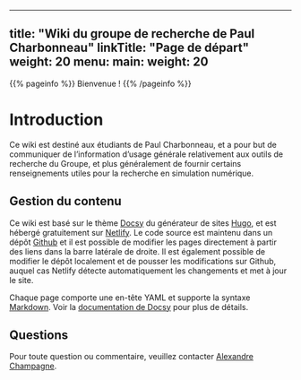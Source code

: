 
---
title: "Wiki du groupe de recherche de Paul Charbonneau"
linkTitle: "Page de départ"
weight: 20
menu:
  main:
    weight: 20
---

{{% pageinfo %}}
Bienvenue !
{{% /pageinfo %}}

# Introduction

Ce wiki est destiné aux étudiants de Paul Charbonneau, et a pour but de communiquer de l’information d’usage générale relativement aux outils de recherche du Groupe, et plus généralement de fournir certains renseignements utiles pour la recherche en simulation numérique.

## Gestion du contenu

Ce wiki est basé sur le thème [Docsy](https://www.docsy.dev) du générateur de sites [Hugo](https://gohugo.io), et est hébergé gratuitement sur [Netlify](https://www.netlify.com). Le code source est maintenu dans un dépôt [Github](https://github.com) et il est possible de modifier les pages directement à partir des liens dans la barre latérale de droite. Il est également possible de modifier le dépôt localement et de pousser les modifications sur Github, auquel cas Netlify détecte automatiquement les changements et met à jour le site.

Chaque page comporte une en-tête YAML et supporte la syntaxe [Markdown](https://www.markdownguide.org). Voir la [documentation de Docsy](https://www.docsy.dev/docs/) pour plus de détails.

## Questions

Pour toute question ou commentaire, veuillez contacter [Alexandre Champagne](mailto:alexandre.champagne-ruel@umontreal.ca).